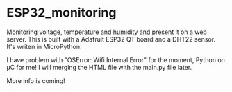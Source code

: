 # ESP32_monitoring
Monitoring voltage, temperature and humidity and present it on a web server. 
This is built with a Adafruit ESP32 QT board and a DHT22 sensor. 
It's writen in MicroPython.

I have problem with "OSError: Wifi Internal Error" for the moment, Python on µC for me!
I will merging the HTML file with the main.py file later. 

More info is coming!
